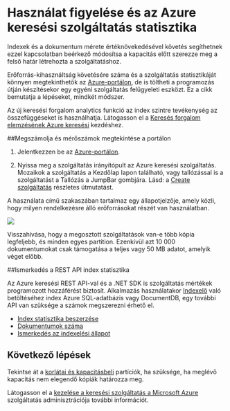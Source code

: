 <properties 
   pageTitle="Figyelheti a használatát és az Azure keresési szolgáltatás statisztika |} Microsoft Azure |} A felhőben tárolt keresési szolgáltatás" 
   description="Azure keresés, a Microsoft Azure szolgáltatott felhő keresési szolgáltatásának nyomon követheti a erőforrás felhasználás és index méretét." 
   services="search" 
   documentationCenter="" 
   authors="HeidiSteen" 
   manager="jhubbard" 
   editor=""
   tags="azure-portal"/>

<tags
   ms.service="search"
   ms.devlang="na"
   ms.topic="article"
   ms.tgt_pltfrm="na"
   ms.workload="required" 
   ms.date="05/17/2016"
   ms.author="heidist"/>

# <a name="monitor-usage-and-statistics-in-an-azure-search-service"></a>Használat figyelése és az Azure keresési szolgáltatás statisztika

Indexek és a dokumentum mérete értéknövekedésével követés segíthetnek ezzel kapcsolatban beérkező módosítsa a kapacitás előtt szerezze meg a felső határ létrehozta a szolgáltatáshoz. 

Erőforrás-kihasználtság követésére száma és a szolgáltatás statisztikáját könnyen megtekinthetők az [Azure-portálon](https://portal.azure.com), de is töltheti a programozás útján készítésekor egy egyéni szolgáltatás felügyeleti eszközt. Ez a cikk bemutatja a lépéseket, mindkét módszer.

Az új keresési forgalom analytics funkció az index szintre tevékenység az összefüggéseket is használhatja. Látogasson el a [Keresés forgalom elemzésének Azure keresési](search-traffic-analytics.md) kezdéshez.

##<a name="view-counts-and-metrics-in-the-portal"></a>Megszámolja és mérőszámok megtekintése a portálon 

1. Jelentkezzen be az [Azure-portálon](https://portal.azure.com). 

2. Nyissa meg a szolgáltatás irányítópult az Azure keresési szolgáltatás. Mozaikok a szolgáltatás a Kezdőlap lapon található, vagy tallózással is a szolgáltatást a Tallózás a JumpBar gombjára. Lásd: a [Create szolgáltatás](search-create-service-portal.md) részletes útmutatást.

A használata című szakaszában tartalmaz egy állapotjelzője, amely közli, hogy milyen rendelkezésre álló erőforrásokat részét van használatban.

  ![][1]

Visszahívása, hogy a megosztott szolgáltatások van-e több kópia legfeljebb, és minden egyes partition. Ezenkívül azt 10 000 dokumentumokat csak támogatása a teljes vagy 50 MB adatot, amelyik véget előbb.

##<a name="get-index-statistics-using-the-rest-api"></a>Ismerkedés a REST API index statisztika

Az Azure keresési REST API-val és a .NET SDK is szolgáltatás mértékek programozott hozzáférést biztosít.  Alkalmazás használatakor [Indexelő](https://msdn.microsoft.com/library/azure/dn946891.aspx) való betöltéséhez index Azure SQL-adatbázis vagy DocumentDB, egy további API van szüksége a számok megszerezni érhető el. 

  + [Index statisztika beszerzése](https://msdn.microsoft.com/library/azure/dn798942.aspx)
  + [Dokumentumok száma](https://msdn.microsoft.com/library/azure/dn798924.aspx)
  + [Ismerkedés az indexelési állapot](https://msdn.microsoft.com/library/azure/dn946884.aspx)

## <a name="next-steps"></a>Következő lépések

Tekintse át a [korlátai és kapacitásbeli](search-limits-quotas-capacity.md) partíciók, ha szüksége, ha meglévő kapacitás nem elegendő kópiák határozza meg. 

Látogasson el a [kezelése a keresési szolgáltatás a Microsoft Azure](search-manage.md) szolgáltatás adminisztrációja további információt.

<!--Image references-->
[1]: ./media/search-monitor-usage/AzureSearch-Monitor1.PNG




 
